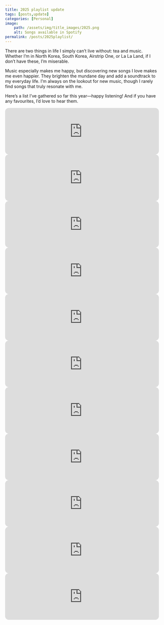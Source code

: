 ```yaml
---
title: 2025 playlist update
tags: [posts,update]
categories: [Personal]
image: 
    path: /assets/img/title_images/2025.png
    alt: Songs available in Spotify
permalink: /posts/2025playlist/
---
```

There are two things in life I simply can’t live without: tea and music. Whether I’m in North Korea, South Korea, Airstrip One, or La La Land, if I don’t have these, I’m miserable.

Music especially makes me happy, but discovering new songs I love makes me even happier. They brighten the mundane day and add a soundtrack to my everyday life. I’m always on the lookout for new music, though I rarely find songs that truly resonate with me.

Here’s a list I’ve gathered so far this year—happy listening! And if you have any favourites, I’d love to hear them.
<!-- Cho Toi Tinh Yeu -->
<div class="embed">
  <iframe style="border-radius:12px" src="https://open.spotify.com/embed/track/2aFCvrn7HZByKxDKcpctd7?utm_source=generator" width="100%" height="152" frameBorder="0" allowfullscreen="" allow="autoplay; clipboard-write; encrypted-media; fullscreen; picture-in-picture" loading="lazy"></iframe>

<!-- Watching TV -->
  <iframe style="border-radius:12px" src="https://open.spotify.com/embed/track/6ztdBhTNo6GFk0WlYU1jzM?utm_source=generator" width="100%" height="152" frameBorder="0" allowfullscreen="" allow="autoplay; clipboard-write; encrypted-media; fullscreen; picture-in-picture" loading="lazy"></iframe>

<!-- Baby, Now That I've Found You -->
  <iframe style="border-radius:12px" src="https://open.spotify.com/embed/track/1yrHbj1OW7ZKz9xbXWyWwJ?utm_source=generator" width="100%" height="152" frameBorder="0" allowfullscreen="" allow="autoplay; clipboard-write; encrypted-media; fullscreen; picture-in-picture" loading="lazy"></iframe>

<!-- Who We Are -->
  <iframe style="border-radius:12px" src="https://open.spotify.com/embed/track/1N3Wu1KRfAbhnZ3ZpIHEQF?utm_source=generator" width="100%" height="152" frameBorder="0" allowfullscreen="" allow="autoplay; clipboard-write; encrypted-media; fullscreen; picture-in-picture" loading="lazy"></iframe>

<!-- Stardust -->
  <iframe style="border-radius:12px" src="https://open.spotify.com/embed/track/4266h07udCdZ83jswW10IG?utm_source=generator" width="100%" height="152" frameBorder="0" allowfullscreen="" allow="autoplay; clipboard-write; encrypted-media; fullscreen; picture-in-picture" loading="lazy"></iframe>

<!-- Samurai -->
  <iframe style="border-radius:12px" src="https://open.spotify.com/embed/track/0wJw5QXDKXTYn8IVyh3wqz?utm_source=generator" width="100%" height="152" frameBorder="0" allowfullscreen="" allow="autoplay; clipboard-write; encrypted-media; fullscreen; picture-in-picture" loading="lazy"></iframe>

<!-- I'll Have to Say I Love You in a Song -->
  <iframe style="border-radius:12px" src="https://open.spotify.com/embed/track/7kWPh7dvoyJ0frnnZzxZPj?utm_source=generator" width="100%" height="152" frameBorder="0" allowfullscreen="" allow="autoplay; clipboard-write; encrypted-media; fullscreen; picture-in-picture" loading="lazy"></iframe>

  <!-- 92 -->
 <iframe style="border-radius:12px" src="https://open.spotify.com/embed/track/4JD9rvezjMyQUT7dS3oQlO?utm_source=generator" width="100%" height="152" frameBorder="0" allowfullscreen="" allow="autoplay; clipboard-write; encrypted-media; fullscreen; picture-in-picture" loading="lazy"></iframe>

 <!-- Cares -->
 <iframe style="border-radius:12px" src="https://open.spotify.com/embed/track/0JSRc0gSUIsXzo4xHe9BUo?utm_source=generator" width="100%" height="152" frameBorder="0" allowfullscreen="" allow="autoplay; clipboard-write; encrypted-media; fullscreen; picture-in-picture" loading="lazy"></iframe>

<!-- Palavras No Corpo -->
 <iframe style="border-radius:12px" src="https://open.spotify.com/embed/track/1WhWizm70M63k5UVIHX1Fe?utm_source=generator" width="100%" height="152" frameBorder="0" allowfullscreen="" allow="autoplay; clipboard-write; encrypted-media; fullscreen; picture-in-picture" loading="lazy"></iframe>

 <!-- Because I had You -->
 <iframe style="border-radius:12px" src="https://open.spotify.com/embed/track/1RRZSm4akqNyMOsPUhw4cb?utm_source=generator" width="100%" height="152" frameBorder="0" allowfullscreen="" allow="autoplay; clipboard-write; encrypted-media; fullscreen; picture-in-picture" loading="lazy"></iframe>
</div>